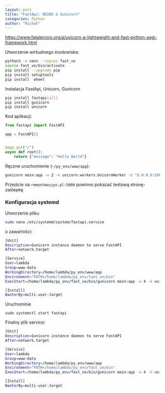 ```yaml
---
layout: post
title: "FastApi: NGINX & Gunicorn"
categories: Python
author: "Michał"
---
```


https://www.fatalerrors.org/a/uvicorn-a-lightweight-and-fast-python-asgi-framework.html


Utworzenie wirtualnego środowiska:

```bash
python3 -m venv --copies fast_ve
source fast_ve/bin/activate
pip install --upgrade pip
pip install setuptools
pip install  wheel
```

Instalacja FastApi, Unicorn, Gunicorn
```bash
pip install fastapi[all]
pip install gunicorn
pip install unicorn
```

Kod aplikacji:
```python
from fastapi import FastAPI

app = FastAPI()


@app.get("/")
async def root():
    return {"message": "Hello World"}
```

Ręczne uruchomienie  (`~/py_env/www/app`):
```bash
gunicorn main:app -w 2 -k uvicorn.workers.UvicornWorker -b "0.0.0.0:5000"
```


Przejście na `remontmaszyn.pl:5000` powinno pokazać testową stronę-zaślepkę


### Konfiguracja systemd

Utworzenie pliku 
```bash
sudo nano /etc/systemd/system/fastapi.service
```

o zawartości:

```bash
[Unit]
Description=Gunicorn instance daemon to serve FastAPI
After=network.target

[Service]
User=lambda
Group=www-data
WorkingDirectory=/home/lambda/py_env/www/app
Environment="PATH=/home/lambda/py_env/fast_ve/bin"
ExecStart=/home/lambda/py_env/fast_ve/bin/gunicorn main:app -w 4 -k uvicorn.workers.UvicornWorker -b "0.0.0.0:5000"

[Install]
WanterBy=multi-user.target
```

Uruchominie 
```
sudo systemctl start fastapi
```


Finalny plik service:

```bash
[Unit]
Description=Gunicorn instance daemon to serve FastAPI
After=network.target

[Service]
User=lambda
Group=www-data
WorkingDirectory=/home/lambda/py_env/www/app
Environment="PATH=/home/lambda/py_env/fast_ve/bin"
ExecStart=/home/lambda/py_env/fast_ve/bin/gunicorn main:app -w 4 -k uvicorn.workers.UvicornWorker -b unix:fastapi.sock -m 007

[Install]
WanterBy=multi-user.target
```